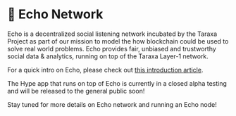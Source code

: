 # 📶 Echo Network

Echo is a decentralized social listening network incubated by the Taraxa Project as part of our mission to model the how blockchain could be used to solve real world problems. Echo provides fair, unbiased and trustworthy social data & analytics, running on top of the Taraxa Layer-1 network.&#x20;

For a quick intro on Echo, please check out [this introduction article](https://medium.com/taraxa-project/introducing-taraxa-echo-a-social-listening-platform-4d099e118ea6).&#x20;

The Hype app that runs on top of Echo is currently in a closed alpha testing and will be released to the general public soon!&#x20;



Stay tuned for more details on Echo network and running an Echo node!&#x20;

